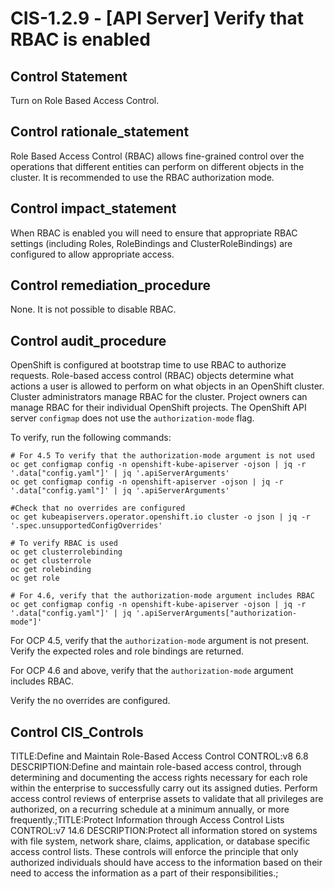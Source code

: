 # CIS-1.2.9 - \[API Server\] Verify that RBAC is enabled

## Control Statement

Turn on Role Based Access Control.

## Control rationale_statement

Role Based Access Control (RBAC) allows fine-grained control over the operations that different entities can perform on different objects in the cluster. It is recommended to use the RBAC authorization mode.

## Control impact_statement

When RBAC is enabled you will need to ensure that appropriate RBAC settings (including Roles, RoleBindings and ClusterRoleBindings) are configured to allow appropriate access.

## Control remediation_procedure

None. It is not possible to disable RBAC.

## Control audit_procedure

OpenShift is configured at bootstrap time to use RBAC to authorize requests. Role-based access control (RBAC) objects determine what actions a user is allowed to perform on what objects in an OpenShift cluster. Cluster administrators manage RBAC for the cluster. Project owners can manage RBAC for their individual OpenShift projects. The OpenShift API server `configmap` does not use the `authorization-mode` flag. 

To verify, run the following commands:

```
# For 4.5 To verify that the authorization-mode argument is not used 
oc get configmap config -n openshift-kube-apiserver -ojson | jq -r '.data["config.yaml"]' | jq '.apiServerArguments' 
oc get configmap config -n openshift-apiserver -ojson | jq -r '.data["config.yaml"]' | jq '.apiServerArguments'

#Check that no overrides are configured
oc get kubeapiservers.operator.openshift.io cluster -o json | jq -r '.spec.unsupportedConfigOverrides'

# To verify RBAC is used
oc get clusterrolebinding
oc get clusterrole
oc get rolebinding
oc get role

# For 4.6, verify that the authorization-mode argument includes RBAC
oc get configmap config -n openshift-kube-apiserver -ojson | jq -r '.data["config.yaml"]' | jq '.apiServerArguments["authorization-mode"]' 
```

For OCP 4.5, verify that the `authorization-mode` argument is not present. Verify the expected roles and role bindings are returned. 

For OCP 4.6 and above, verify that the `authorization-mode` argument includes RBAC.

Verify the no overrides are configured.

## Control CIS_Controls

TITLE:Define and Maintain Role-Based Access Control CONTROL:v8 6.8 DESCRIPTION:Define and maintain role-based access control, through determining and documenting the access rights necessary for each role within the enterprise to successfully carry out its assigned duties. Perform access control reviews of enterprise assets to validate that all privileges are authorized, on a recurring schedule at a minimum annually, or more frequently.;TITLE:Protect Information through Access Control Lists CONTROL:v7 14.6 DESCRIPTION:Protect all information stored on systems with file system, network share, claims, application, or database specific access control lists. These controls will enforce the principle that only authorized individuals should have access to the information based on their need to access the information as a part of their responsibilities.;
